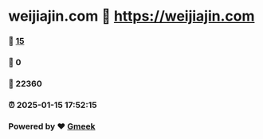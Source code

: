 # weijiajin.com :link: https://weijiajin.com 
### :page_facing_up: [15](https://weijiajin.com/tag.html) 
### :speech_balloon: 0 
### :hibiscus: 22360 
### :alarm_clock: 2025-01-15 17:52:15 
### Powered by :heart: [Gmeek](https://github.com/Meekdai/Gmeek)
